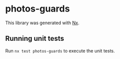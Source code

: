 # photos-guards

This library was generated with [Nx](https://nx.dev).

## Running unit tests

Run `nx test photos-guards` to execute the unit tests.
